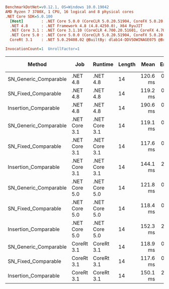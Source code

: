 ``` ini

BenchmarkDotNet=v0.12.1, OS=Windows 10.0.19042
AMD Ryzen 7 3700X, 1 CPU, 16 logical and 8 physical cores
.NET Core SDK=5.0.100
  [Host]        : .NET Core 5.0.0 (CoreCLR 5.0.20.51904, CoreFX 5.0.20.51904), X64 RyuJIT
  .NET 4.8      : .NET Framework 4.8 (4.8.4250.0), X64 RyuJIT
  .NET Core 3.1 : .NET Core 3.1.10 (CoreCLR 4.700.20.51601, CoreFX 4.700.20.51901), X64 RyuJIT
  .NET Core 5.0 : .NET Core 5.0.0 (CoreCLR 5.0.20.51904, CoreFX 5.0.20.51904), X64 RyuJIT
  CoreRt 3.1    : .NET 5.0.29408.02 @BuiltBy: dlab14-DDVSOWINAGE075 @Branch: master @Commit: 4ce1c21ac0d4d1a3b7f7a548214966f69ac9f199, X64 AOT

InvocationCount=1  UnrollFactor=1  

```
|                Method |           Job |       Runtime | Length |     Mean |   Error |  StdDev | Gen 0 | Gen 1 | Gen 2 | Allocated |
|---------------------- |-------------- |-------------- |------- |---------:|--------:|--------:|------:|------:|------:|----------:|
| SN_Generic_Comparable |      .NET 4.8 |      .NET 4.8 |     14 | 120.6 ms | 0.79 ms | 0.70 ms |     - |     - |     - |         - |
|   SN_Fixed_Comparable |      .NET 4.8 |      .NET 4.8 |     14 | 119.2 ms | 0.96 ms | 0.90 ms |     - |     - |     - |         - |
|  Insertion_Comparable |      .NET 4.8 |      .NET 4.8 |     14 | 190.6 ms | 0.73 ms | 0.69 ms |     - |     - |     - |         - |
| SN_Generic_Comparable | .NET Core 3.1 | .NET Core 3.1 |     14 | 119.1 ms | 0.40 ms | 0.38 ms |     - |     - |     - |         - |
|   SN_Fixed_Comparable | .NET Core 3.1 | .NET Core 3.1 |     14 | 117.6 ms | 0.30 ms | 0.26 ms |     - |     - |     - |         - |
|  Insertion_Comparable | .NET Core 3.1 | .NET Core 3.1 |     14 | 144.1 ms | 2.01 ms | 1.88 ms |     - |     - |     - |         - |
| SN_Generic_Comparable | .NET Core 5.0 | .NET Core 5.0 |     14 | 121.8 ms | 0.27 ms | 0.24 ms |     - |     - |     - |         - |
|   SN_Fixed_Comparable | .NET Core 5.0 | .NET Core 5.0 |     14 | 118.4 ms | 0.25 ms | 0.23 ms |     - |     - |     - |         - |
|  Insertion_Comparable | .NET Core 5.0 | .NET Core 5.0 |     14 | 152.3 ms | 2.26 ms | 2.12 ms |     - |     - |     - |         - |
| SN_Generic_Comparable |    CoreRt 3.1 |    CoreRt 3.1 |     14 | 118.9 ms | 0.27 ms | 0.26 ms |     - |     - |     - |         - |
|   SN_Fixed_Comparable |    CoreRt 3.1 |    CoreRt 3.1 |     14 | 117.6 ms | 0.25 ms | 0.24 ms |     - |     - |     - |         - |
|  Insertion_Comparable |    CoreRt 3.1 |    CoreRt 3.1 |     14 | 150.1 ms | 2.12 ms | 1.98 ms |     - |     - |     - |         - |

